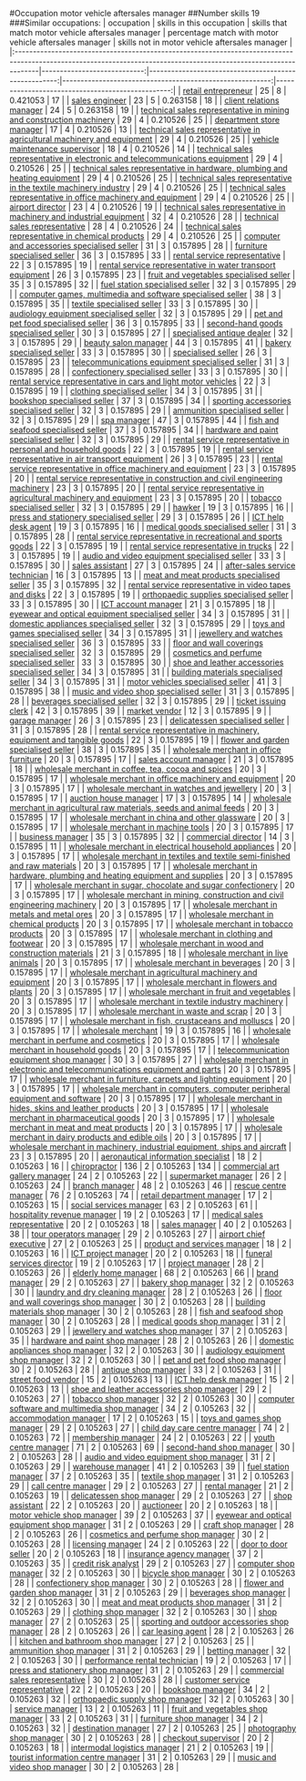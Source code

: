 #Occupation motor vehicle aftersales manager
##Number skills 19
###Similar occupations:
| occupation                                                                                                                                                        |   skills in this occupation |   skills that match motor vehicle aftersales manager |   percentage match with motor vehicle aftersales manager |   skills not in motor vehicle aftersales manager |
|:------------------------------------------------------------------------------------------------------------------------------------------------------------------|----------------------------:|-----------------------------------------------------:|---------------------------------------------------------:|-------------------------------------------------:|
| [retail entrepreneur](retail_entrepreneur.md)                                                                                                                     |                          25 |                                                    8 |                                                 0.421053 |                                               17 |
| [sales engineer](sales_engineer.md)                                                                                                                               |                          23 |                                                    5 |                                                 0.263158 |                                               18 |
| [client relations manager](client_relations_manager.md)                                                                                                           |                          24 |                                                    5 |                                                 0.263158 |                                               19 |
| [technical sales representative in mining and construction machinery](technical_sales_representative_in_mining_and_construction_machinery.md)                     |                          29 |                                                    4 |                                                 0.210526 |                                               25 |
| [department store manager](department_store_manager.md)                                                                                                           |                          17 |                                                    4 |                                                 0.210526 |                                               13 |
| [technical sales representative in agricultural machinery and equipment](technical_sales_representative_in_agricultural_machinery_and_equipment.md)               |                          29 |                                                    4 |                                                 0.210526 |                                               25 |
| [vehicle maintenance supervisor](vehicle_maintenance_supervisor.md)                                                                                               |                          18 |                                                    4 |                                                 0.210526 |                                               14 |
| [technical sales representative in electronic and telecommunications equipment](technical_sales_representative_in_electronic_and_telecommunications_equipment.md) |                          29 |                                                    4 |                                                 0.210526 |                                               25 |
| [technical sales representative in hardware, plumbing and heating equipment](technical_sales_representative_in_hardware,_plumbing_and_heating_equipment.md)       |                          29 |                                                    4 |                                                 0.210526 |                                               25 |
| [technical sales representative in the textile machinery industry](technical_sales_representative_in_the_textile_machinery_industry.md)                           |                          29 |                                                    4 |                                                 0.210526 |                                               25 |
| [technical sales representative in office machinery and equipment](technical_sales_representative_in_office_machinery_and_equipment.md)                           |                          29 |                                                    4 |                                                 0.210526 |                                               25 |
| [airport director](airport_director.md)                                                                                                                           |                          23 |                                                    4 |                                                 0.210526 |                                               19 |
| [technical sales representative in machinery and industrial equipment](technical_sales_representative_in_machinery_and_industrial_equipment.md)                   |                          32 |                                                    4 |                                                 0.210526 |                                               28 |
| [technical sales representative](technical_sales_representative.md)                                                                                               |                          28 |                                                    4 |                                                 0.210526 |                                               24 |
| [technical sales representative in chemical products](technical_sales_representative_in_chemical_products.md)                                                     |                          29 |                                                    4 |                                                 0.210526 |                                               25 |
| [computer and accessories specialised seller](computer_and_accessories_specialised_seller.md)                                                                     |                          31 |                                                    3 |                                                 0.157895 |                                               28 |
| [furniture specialised seller](furniture_specialised_seller.md)                                                                                                   |                          36 |                                                    3 |                                                 0.157895 |                                               33 |
| [rental service representative](rental_service_representative.md)                                                                                                 |                          22 |                                                    3 |                                                 0.157895 |                                               19 |
| [rental service representative in water transport equipment](rental_service_representative_in_water_transport_equipment.md)                                       |                          26 |                                                    3 |                                                 0.157895 |                                               23 |
| [fruit and vegetables specialised seller](fruit_and_vegetables_specialised_seller.md)                                                                             |                          35 |                                                    3 |                                                 0.157895 |                                               32 |
| [fuel station specialised seller](fuel_station_specialised_seller.md)                                                                                             |                          32 |                                                    3 |                                                 0.157895 |                                               29 |
| [computer games, multimedia and software specialised seller](computer_games,_multimedia_and_software_specialised_seller.md)                                       |                          38 |                                                    3 |                                                 0.157895 |                                               35 |
| [textile specialised seller](textile_specialised_seller.md)                                                                                                       |                          33 |                                                    3 |                                                 0.157895 |                                               30 |
| [audiology equipment specialised seller](audiology_equipment_specialised_seller.md)                                                                               |                          32 |                                                    3 |                                                 0.157895 |                                               29 |
| [pet and pet food specialised seller](pet_and_pet_food_specialised_seller.md)                                                                                     |                          36 |                                                    3 |                                                 0.157895 |                                               33 |
| [second-hand goods specialised seller](second-hand_goods_specialised_seller.md)                                                                                   |                          30 |                                                    3 |                                                 0.157895 |                                               27 |
| [specialised antique dealer](specialised_antique_dealer.md)                                                                                                       |                          32 |                                                    3 |                                                 0.157895 |                                               29 |
| [beauty salon manager](beauty_salon_manager.md)                                                                                                                   |                          44 |                                                    3 |                                                 0.157895 |                                               41 |
| [bakery specialised seller](bakery_specialised_seller.md)                                                                                                         |                          33 |                                                    3 |                                                 0.157895 |                                               30 |
| [specialised seller](specialised_seller.md)                                                                                                                       |                          26 |                                                    3 |                                                 0.157895 |                                               23 |
| [telecommunications equipment specialised seller](telecommunications_equipment_specialised_seller.md)                                                             |                          31 |                                                    3 |                                                 0.157895 |                                               28 |
| [confectionery specialised seller](confectionery_specialised_seller.md)                                                                                           |                          33 |                                                    3 |                                                 0.157895 |                                               30 |
| [rental service representative in cars and light motor vehicles](rental_service_representative_in_cars_and_light_motor_vehicles.md)                               |                          22 |                                                    3 |                                                 0.157895 |                                               19 |
| [clothing specialised seller](clothing_specialised_seller.md)                                                                                                     |                          34 |                                                    3 |                                                 0.157895 |                                               31 |
| [bookshop specialised seller](bookshop_specialised_seller.md)                                                                                                     |                          37 |                                                    3 |                                                 0.157895 |                                               34 |
| [sporting accessories specialised seller](sporting_accessories_specialised_seller.md)                                                                             |                          32 |                                                    3 |                                                 0.157895 |                                               29 |
| [ammunition specialised seller](ammunition_specialised_seller.md)                                                                                                 |                          32 |                                                    3 |                                                 0.157895 |                                               29 |
| [spa manager](spa_manager.md)                                                                                                                                     |                          47 |                                                    3 |                                                 0.157895 |                                               44 |
| [fish and seafood specialised seller](fish_and_seafood_specialised_seller.md)                                                                                     |                          37 |                                                    3 |                                                 0.157895 |                                               34 |
| [hardware and paint specialised seller](hardware_and_paint_specialised_seller.md)                                                                                 |                          32 |                                                    3 |                                                 0.157895 |                                               29 |
| [rental service representative in personal and household goods](rental_service_representative_in_personal_and_household_goods.md)                                 |                          22 |                                                    3 |                                                 0.157895 |                                               19 |
| [rental service representative in air transport equipment](rental_service_representative_in_air_transport_equipment.md)                                           |                          26 |                                                    3 |                                                 0.157895 |                                               23 |
| [rental service representative in office machinery and equipment](rental_service_representative_in_office_machinery_and_equipment.md)                             |                          23 |                                                    3 |                                                 0.157895 |                                               20 |
| [rental service representative in construction and civil engineering machinery](rental_service_representative_in_construction_and_civil_engineering_machinery.md) |                          23 |                                                    3 |                                                 0.157895 |                                               20 |
| [rental service representative in agricultural machinery and equipment](rental_service_representative_in_agricultural_machinery_and_equipment.md)                 |                          23 |                                                    3 |                                                 0.157895 |                                               20 |
| [tobacco specialised seller](tobacco_specialised_seller.md)                                                                                                       |                          32 |                                                    3 |                                                 0.157895 |                                               29 |
| [hawker](hawker.md)                                                                                                                                               |                          19 |                                                    3 |                                                 0.157895 |                                               16 |
| [press and stationery specialised seller](press_and_stationery_specialised_seller.md)                                                                             |                          29 |                                                    3 |                                                 0.157895 |                                               26 |
| [ICT help desk agent](ICT_help_desk_agent.md)                                                                                                                     |                          19 |                                                    3 |                                                 0.157895 |                                               16 |
| [medical goods specialised seller](medical_goods_specialised_seller.md)                                                                                           |                          31 |                                                    3 |                                                 0.157895 |                                               28 |
| [rental service representative in recreational and sports goods](rental_service_representative_in_recreational_and_sports_goods.md)                               |                          22 |                                                    3 |                                                 0.157895 |                                               19 |
| [rental service representative in trucks](rental_service_representative_in_trucks.md)                                                                             |                          22 |                                                    3 |                                                 0.157895 |                                               19 |
| [audio and video equipment specialised seller](audio_and_video_equipment_specialised_seller.md)                                                                   |                          33 |                                                    3 |                                                 0.157895 |                                               30 |
| [sales assistant](sales_assistant.md)                                                                                                                             |                          27 |                                                    3 |                                                 0.157895 |                                               24 |
| [after-sales service technician](after-sales_service_technician.md)                                                                                               |                          16 |                                                    3 |                                                 0.157895 |                                               13 |
| [meat and meat products specialised seller](meat_and_meat_products_specialised_seller.md)                                                                         |                          35 |                                                    3 |                                                 0.157895 |                                               32 |
| [rental service representative in video tapes and disks](rental_service_representative_in_video_tapes_and_disks.md)                                               |                          22 |                                                    3 |                                                 0.157895 |                                               19 |
| [orthopaedic supplies specialised seller](orthopaedic_supplies_specialised_seller.md)                                                                             |                          33 |                                                    3 |                                                 0.157895 |                                               30 |
| [ICT account manager](ICT_account_manager.md)                                                                                                                     |                          21 |                                                    3 |                                                 0.157895 |                                               18 |
| [eyewear and optical equipment specialised seller](eyewear_and_optical_equipment_specialised_seller.md)                                                           |                          34 |                                                    3 |                                                 0.157895 |                                               31 |
| [domestic appliances specialised seller](domestic_appliances_specialised_seller.md)                                                                               |                          32 |                                                    3 |                                                 0.157895 |                                               29 |
| [toys and games specialised seller](toys_and_games_specialised_seller.md)                                                                                         |                          34 |                                                    3 |                                                 0.157895 |                                               31 |
| [jewellery and watches specialised seller](jewellery_and_watches_specialised_seller.md)                                                                           |                          36 |                                                    3 |                                                 0.157895 |                                               33 |
| [floor and wall coverings specialised seller](floor_and_wall_coverings_specialised_seller.md)                                                                     |                          32 |                                                    3 |                                                 0.157895 |                                               29 |
| [cosmetics and perfume specialised seller](cosmetics_and_perfume_specialised_seller.md)                                                                           |                          33 |                                                    3 |                                                 0.157895 |                                               30 |
| [shoe and leather accessories specialised seller](shoe_and_leather_accessories_specialised_seller.md)                                                             |                          34 |                                                    3 |                                                 0.157895 |                                               31 |
| [building materials specialised seller](building_materials_specialised_seller.md)                                                                                 |                          34 |                                                    3 |                                                 0.157895 |                                               31 |
| [motor vehicles specialised seller](motor_vehicles_specialised_seller.md)                                                                                         |                          41 |                                                    3 |                                                 0.157895 |                                               38 |
| [music and video shop specialised seller](music_and_video_shop_specialised_seller.md)                                                                             |                          31 |                                                    3 |                                                 0.157895 |                                               28 |
| [beverages specialised seller](beverages_specialised_seller.md)                                                                                                   |                          32 |                                                    3 |                                                 0.157895 |                                               29 |
| [ticket issuing clerk](ticket_issuing_clerk.md)                                                                                                                   |                          42 |                                                    3 |                                                 0.157895 |                                               39 |
| [market vendor](market_vendor.md)                                                                                                                                 |                          12 |                                                    3 |                                                 0.157895 |                                                9 |
| [garage manager](garage_manager.md)                                                                                                                               |                          26 |                                                    3 |                                                 0.157895 |                                               23 |
| [delicatessen specialised seller](delicatessen_specialised_seller.md)                                                                                             |                          31 |                                                    3 |                                                 0.157895 |                                               28 |
| [rental service representative in machinery, equipment and tangible goods](rental_service_representative_in_machinery,_equipment_and_tangible_goods.md)           |                          22 |                                                    3 |                                                 0.157895 |                                               19 |
| [flower and garden specialised seller](flower_and_garden_specialised_seller.md)                                                                                   |                          38 |                                                    3 |                                                 0.157895 |                                               35 |
| [wholesale merchant in office furniture](wholesale_merchant_in_office_furniture.md)                                                                               |                          20 |                                                    3 |                                                 0.157895 |                                               17 |
| [sales account manager](sales_account_manager.md)                                                                                                                 |                          21 |                                                    3 |                                                 0.157895 |                                               18 |
| [wholesale merchant in coffee, tea, cocoa and spices](wholesale_merchant_in_coffee,_tea,_cocoa_and_spices.md)                                                     |                          20 |                                                    3 |                                                 0.157895 |                                               17 |
| [wholesale merchant in office machinery and equipment](wholesale_merchant_in_office_machinery_and_equipment.md)                                                   |                          20 |                                                    3 |                                                 0.157895 |                                               17 |
| [wholesale merchant in watches and jewellery](wholesale_merchant_in_watches_and_jewellery.md)                                                                     |                          20 |                                                    3 |                                                 0.157895 |                                               17 |
| [auction house manager](auction_house_manager.md)                                                                                                                 |                          17 |                                                    3 |                                                 0.157895 |                                               14 |
| [wholesale merchant in agricultural raw materials, seeds and animal feeds](wholesale_merchant_in_agricultural_raw_materials,_seeds_and_animal_feeds.md)           |                          20 |                                                    3 |                                                 0.157895 |                                               17 |
| [wholesale merchant in china and other glassware](wholesale_merchant_in_china_and_other_glassware.md)                                                             |                          20 |                                                    3 |                                                 0.157895 |                                               17 |
| [wholesale merchant in machine tools](wholesale_merchant_in_machine_tools.md)                                                                                     |                          20 |                                                    3 |                                                 0.157895 |                                               17 |
| [business manager](business_manager.md)                                                                                                                           |                          35 |                                                    3 |                                                 0.157895 |                                               32 |
| [commercial director](commercial_director.md)                                                                                                                     |                          14 |                                                    3 |                                                 0.157895 |                                               11 |
| [wholesale merchant in electrical household appliances](wholesale_merchant_in_electrical_household_appliances.md)                                                 |                          20 |                                                    3 |                                                 0.157895 |                                               17 |
| [wholesale merchant in textiles and textile semi-finished and raw materials](wholesale_merchant_in_textiles_and_textile_semi-finished_and_raw_materials.md)       |                          20 |                                                    3 |                                                 0.157895 |                                               17 |
| [wholesale merchant in hardware, plumbing and heating equipment and supplies](wholesale_merchant_in_hardware,_plumbing_and_heating_equipment_and_supplies.md)     |                          20 |                                                    3 |                                                 0.157895 |                                               17 |
| [wholesale merchant in sugar, chocolate and sugar confectionery](wholesale_merchant_in_sugar,_chocolate_and_sugar_confectionery.md)                               |                          20 |                                                    3 |                                                 0.157895 |                                               17 |
| [wholesale merchant in mining, construction and civil engineering machinery](wholesale_merchant_in_mining,_construction_and_civil_engineering_machinery.md)       |                          20 |                                                    3 |                                                 0.157895 |                                               17 |
| [wholesale merchant in metals and metal ores](wholesale_merchant_in_metals_and_metal_ores.md)                                                                     |                          20 |                                                    3 |                                                 0.157895 |                                               17 |
| [wholesale merchant in chemical products](wholesale_merchant_in_chemical_products.md)                                                                             |                          20 |                                                    3 |                                                 0.157895 |                                               17 |
| [wholesale merchant in tobacco products](wholesale_merchant_in_tobacco_products.md)                                                                               |                          20 |                                                    3 |                                                 0.157895 |                                               17 |
| [wholesale merchant in clothing and footwear](wholesale_merchant_in_clothing_and_footwear.md)                                                                     |                          20 |                                                    3 |                                                 0.157895 |                                               17 |
| [wholesale merchant in wood and construction materials](wholesale_merchant_in_wood_and_construction_materials.md)                                                 |                          21 |                                                    3 |                                                 0.157895 |                                               18 |
| [wholesale merchant in live animals](wholesale_merchant_in_live_animals.md)                                                                                       |                          20 |                                                    3 |                                                 0.157895 |                                               17 |
| [wholesale merchant in beverages](wholesale_merchant_in_beverages.md)                                                                                             |                          20 |                                                    3 |                                                 0.157895 |                                               17 |
| [wholesale merchant in agricultural machinery and equipment](wholesale_merchant_in_agricultural_machinery_and_equipment.md)                                       |                          20 |                                                    3 |                                                 0.157895 |                                               17 |
| [wholesale merchant in flowers and plants](wholesale_merchant_in_flowers_and_plants.md)                                                                           |                          20 |                                                    3 |                                                 0.157895 |                                               17 |
| [wholesale merchant in fruit and vegetables](wholesale_merchant_in_fruit_and_vegetables.md)                                                                       |                          20 |                                                    3 |                                                 0.157895 |                                               17 |
| [wholesale merchant in textile industry machinery](wholesale_merchant_in_textile_industry_machinery.md)                                                           |                          20 |                                                    3 |                                                 0.157895 |                                               17 |
| [wholesale merchant in waste and scrap](wholesale_merchant_in_waste_and_scrap.md)                                                                                 |                          20 |                                                    3 |                                                 0.157895 |                                               17 |
| [wholesale merchant in fish, crustaceans and molluscs](wholesale_merchant_in_fish,_crustaceans_and_molluscs.md)                                                   |                          20 |                                                    3 |                                                 0.157895 |                                               17 |
| [wholesale merchant](wholesale_merchant.md)                                                                                                                       |                          19 |                                                    3 |                                                 0.157895 |                                               16 |
| [wholesale merchant in perfume and cosmetics](wholesale_merchant_in_perfume_and_cosmetics.md)                                                                     |                          20 |                                                    3 |                                                 0.157895 |                                               17 |
| [wholesale merchant in household goods](wholesale_merchant_in_household_goods.md)                                                                                 |                          20 |                                                    3 |                                                 0.157895 |                                               17 |
| [telecommunication equipment shop manager](telecommunication_equipment_shop_manager.md)                                                                           |                          30 |                                                    3 |                                                 0.157895 |                                               27 |
| [wholesale merchant in electronic and telecommunications equipment and parts](wholesale_merchant_in_electronic_and_telecommunications_equipment_and_parts.md)     |                          20 |                                                    3 |                                                 0.157895 |                                               17 |
| [wholesale merchant in furniture, carpets and lighting equipment](wholesale_merchant_in_furniture,_carpets_and_lighting_equipment.md)                             |                          20 |                                                    3 |                                                 0.157895 |                                               17 |
| [wholesale merchant in computers, computer peripheral equipment and software](wholesale_merchant_in_computers,_computer_peripheral_equipment_and_software.md)     |                          20 |                                                    3 |                                                 0.157895 |                                               17 |
| [wholesale merchant in hides, skins and leather products](wholesale_merchant_in_hides,_skins_and_leather_products.md)                                             |                          20 |                                                    3 |                                                 0.157895 |                                               17 |
| [wholesale merchant in pharmaceutical goods](wholesale_merchant_in_pharmaceutical_goods.md)                                                                       |                          20 |                                                    3 |                                                 0.157895 |                                               17 |
| [wholesale merchant in meat and meat products](wholesale_merchant_in_meat_and_meat_products.md)                                                                   |                          20 |                                                    3 |                                                 0.157895 |                                               17 |
| [wholesale merchant in dairy products and edible oils](wholesale_merchant_in_dairy_products_and_edible_oils.md)                                                   |                          20 |                                                    3 |                                                 0.157895 |                                               17 |
| [wholesale merchant in machinery, industrial equipment, ships and aircraft](wholesale_merchant_in_machinery,_industrial_equipment,_ships_and_aircraft.md)         |                          23 |                                                    3 |                                                 0.157895 |                                               20 |
| [aeronautical information specialist](aeronautical_information_specialist.md)                                                                                     |                          18 |                                                    2 |                                                 0.105263 |                                               16 |
| [chiropractor](chiropractor.md)                                                                                                                                   |                         136 |                                                    2 |                                                 0.105263 |                                              134 |
| [commercial art gallery manager](commercial_art_gallery_manager.md)                                                                                               |                          24 |                                                    2 |                                                 0.105263 |                                               22 |
| [supermarket manager](supermarket_manager.md)                                                                                                                     |                          26 |                                                    2 |                                                 0.105263 |                                               24 |
| [branch manager](branch_manager.md)                                                                                                                               |                          48 |                                                    2 |                                                 0.105263 |                                               46 |
| [rescue centre manager](rescue_centre_manager.md)                                                                                                                 |                          76 |                                                    2 |                                                 0.105263 |                                               74 |
| [retail department manager](retail_department_manager.md)                                                                                                         |                          17 |                                                    2 |                                                 0.105263 |                                               15 |
| [social services manager](social_services_manager.md)                                                                                                             |                          63 |                                                    2 |                                                 0.105263 |                                               61 |
| [hospitality revenue manager](hospitality_revenue_manager.md)                                                                                                     |                          19 |                                                    2 |                                                 0.105263 |                                               17 |
| [medical sales representative](medical_sales_representative.md)                                                                                                   |                          20 |                                                    2 |                                                 0.105263 |                                               18 |
| [sales manager](sales_manager.md)                                                                                                                                 |                          40 |                                                    2 |                                                 0.105263 |                                               38 |
| [tour operators manager](tour_operators_manager.md)                                                                                                               |                          29 |                                                    2 |                                                 0.105263 |                                               27 |
| [airport chief executive](airport_chief_executive.md)                                                                                                             |                          27 |                                                    2 |                                                 0.105263 |                                               25 |
| [product and services manager](product_and_services_manager.md)                                                                                                   |                          18 |                                                    2 |                                                 0.105263 |                                               16 |
| [ICT project manager](ICT_project_manager.md)                                                                                                                     |                          20 |                                                    2 |                                                 0.105263 |                                               18 |
| [funeral services director](funeral_services_director.md)                                                                                                         |                          19 |                                                    2 |                                                 0.105263 |                                               17 |
| [project manager](project_manager.md)                                                                                                                             |                          28 |                                                    2 |                                                 0.105263 |                                               26 |
| [elderly home manager](elderly_home_manager.md)                                                                                                                   |                          68 |                                                    2 |                                                 0.105263 |                                               66 |
| [brand manager](brand_manager.md)                                                                                                                                 |                          29 |                                                    2 |                                                 0.105263 |                                               27 |
| [bakery shop manager](bakery_shop_manager.md)                                                                                                                     |                          32 |                                                    2 |                                                 0.105263 |                                               30 |
| [laundry and dry cleaning manager](laundry_and_dry_cleaning_manager.md)                                                                                           |                          28 |                                                    2 |                                                 0.105263 |                                               26 |
| [floor and wall coverings shop manager](floor_and_wall_coverings_shop_manager.md)                                                                                 |                          30 |                                                    2 |                                                 0.105263 |                                               28 |
| [building materials shop manager](building_materials_shop_manager.md)                                                                                             |                          30 |                                                    2 |                                                 0.105263 |                                               28 |
| [fish and seafood shop manager](fish_and_seafood_shop_manager.md)                                                                                                 |                          30 |                                                    2 |                                                 0.105263 |                                               28 |
| [medical goods shop manager](medical_goods_shop_manager.md)                                                                                                       |                          31 |                                                    2 |                                                 0.105263 |                                               29 |
| [jewellery and watches shop manager](jewellery_and_watches_shop_manager.md)                                                                                       |                          37 |                                                    2 |                                                 0.105263 |                                               35 |
| [hardware and paint shop manager](hardware_and_paint_shop_manager.md)                                                                                             |                          28 |                                                    2 |                                                 0.105263 |                                               26 |
| [domestic appliances shop manager](domestic_appliances_shop_manager.md)                                                                                           |                          32 |                                                    2 |                                                 0.105263 |                                               30 |
| [audiology equipment shop manager](audiology_equipment_shop_manager.md)                                                                                           |                          32 |                                                    2 |                                                 0.105263 |                                               30 |
| [pet and pet food shop manager](pet_and_pet_food_shop_manager.md)                                                                                                 |                          30 |                                                    2 |                                                 0.105263 |                                               28 |
| [antique shop manager](antique_shop_manager.md)                                                                                                                   |                          33 |                                                    2 |                                                 0.105263 |                                               31 |
| [street food vendor](street_food_vendor.md)                                                                                                                       |                          15 |                                                    2 |                                                 0.105263 |                                               13 |
| [ICT help desk manager](ICT_help_desk_manager.md)                                                                                                                 |                          15 |                                                    2 |                                                 0.105263 |                                               13 |
| [shoe and leather accessories shop manager](shoe_and_leather_accessories_shop_manager.md)                                                                         |                          29 |                                                    2 |                                                 0.105263 |                                               27 |
| [tobacco shop manager](tobacco_shop_manager.md)                                                                                                                   |                          32 |                                                    2 |                                                 0.105263 |                                               30 |
| [computer software and multimedia shop manager](computer_software_and_multimedia_shop_manager.md)                                                                 |                          34 |                                                    2 |                                                 0.105263 |                                               32 |
| [accommodation manager](accommodation_manager.md)                                                                                                                 |                          17 |                                                    2 |                                                 0.105263 |                                               15 |
| [toys and games shop manager](toys_and_games_shop_manager.md)                                                                                                     |                          29 |                                                    2 |                                                 0.105263 |                                               27 |
| [child day care centre manager](child_day_care_centre_manager.md)                                                                                                 |                          74 |                                                    2 |                                                 0.105263 |                                               72 |
| [membership manager](membership_manager.md)                                                                                                                       |                          24 |                                                    2 |                                                 0.105263 |                                               22 |
| [youth centre manager](youth_centre_manager.md)                                                                                                                   |                          71 |                                                    2 |                                                 0.105263 |                                               69 |
| [second-hand shop manager](second-hand_shop_manager.md)                                                                                                           |                          30 |                                                    2 |                                                 0.105263 |                                               28 |
| [audio and video equipment shop manager](audio_and_video_equipment_shop_manager.md)                                                                               |                          31 |                                                    2 |                                                 0.105263 |                                               29 |
| [warehouse manager](warehouse_manager.md)                                                                                                                         |                          41 |                                                    2 |                                                 0.105263 |                                               39 |
| [fuel station manager](fuel_station_manager.md)                                                                                                                   |                          37 |                                                    2 |                                                 0.105263 |                                               35 |
| [textile shop manager](textile_shop_manager.md)                                                                                                                   |                          31 |                                                    2 |                                                 0.105263 |                                               29 |
| [call centre manager](call_centre_manager.md)                                                                                                                     |                          29 |                                                    2 |                                                 0.105263 |                                               27 |
| [rental manager](rental_manager.md)                                                                                                                               |                          21 |                                                    2 |                                                 0.105263 |                                               19 |
| [delicatessen shop manager](delicatessen_shop_manager.md)                                                                                                         |                          29 |                                                    2 |                                                 0.105263 |                                               27 |
| [shop assistant](shop_assistant.md)                                                                                                                               |                          22 |                                                    2 |                                                 0.105263 |                                               20 |
| [auctioneer](auctioneer.md)                                                                                                                                       |                          20 |                                                    2 |                                                 0.105263 |                                               18 |
| [motor vehicle shop manager](motor_vehicle_shop_manager.md)                                                                                                       |                          39 |                                                    2 |                                                 0.105263 |                                               37 |
| [eyewear and optical equipment shop manager](eyewear_and_optical_equipment_shop_manager.md)                                                                       |                          31 |                                                    2 |                                                 0.105263 |                                               29 |
| [craft shop manager](craft_shop_manager.md)                                                                                                                       |                          28 |                                                    2 |                                                 0.105263 |                                               26 |
| [cosmetics and perfume shop manager](cosmetics_and_perfume_shop_manager.md)                                                                                       |                          30 |                                                    2 |                                                 0.105263 |                                               28 |
| [licensing manager](licensing_manager.md)                                                                                                                         |                          24 |                                                    2 |                                                 0.105263 |                                               22 |
| [door to door seller](door_to_door_seller.md)                                                                                                                     |                          20 |                                                    2 |                                                 0.105263 |                                               18 |
| [insurance agency manager](insurance_agency_manager.md)                                                                                                           |                          37 |                                                    2 |                                                 0.105263 |                                               35 |
| [credit risk analyst](credit_risk_analyst.md)                                                                                                                     |                          29 |                                                    2 |                                                 0.105263 |                                               27 |
| [computer shop manager](computer_shop_manager.md)                                                                                                                 |                          32 |                                                    2 |                                                 0.105263 |                                               30 |
| [bicycle shop manager](bicycle_shop_manager.md)                                                                                                                   |                          30 |                                                    2 |                                                 0.105263 |                                               28 |
| [confectionery shop manager](confectionery_shop_manager.md)                                                                                                       |                          30 |                                                    2 |                                                 0.105263 |                                               28 |
| [flower and garden shop manager](flower_and_garden_shop_manager.md)                                                                                               |                          31 |                                                    2 |                                                 0.105263 |                                               29 |
| [beverages shop manager](beverages_shop_manager.md)                                                                                                               |                          32 |                                                    2 |                                                 0.105263 |                                               30 |
| [meat and meat products shop manager](meat_and_meat_products_shop_manager.md)                                                                                     |                          31 |                                                    2 |                                                 0.105263 |                                               29 |
| [clothing shop manager](clothing_shop_manager.md)                                                                                                                 |                          32 |                                                    2 |                                                 0.105263 |                                               30 |
| [shop manager](shop_manager.md)                                                                                                                                   |                          27 |                                                    2 |                                                 0.105263 |                                               25 |
| [sporting and outdoor accessories shop manager](sporting_and_outdoor_accessories_shop_manager.md)                                                                 |                          28 |                                                    2 |                                                 0.105263 |                                               26 |
| [car leasing agent](car_leasing_agent.md)                                                                                                                         |                          28 |                                                    2 |                                                 0.105263 |                                               26 |
| [kitchen and bathroom shop manager](kitchen_and_bathroom_shop_manager.md)                                                                                         |                          27 |                                                    2 |                                                 0.105263 |                                               25 |
| [ammunition shop manager](ammunition_shop_manager.md)                                                                                                             |                          31 |                                                    2 |                                                 0.105263 |                                               29 |
| [betting manager](betting_manager.md)                                                                                                                             |                          32 |                                                    2 |                                                 0.105263 |                                               30 |
| [performance rental technician](performance_rental_technician.md)                                                                                                 |                          19 |                                                    2 |                                                 0.105263 |                                               17 |
| [press and stationery shop manager](press_and_stationery_shop_manager.md)                                                                                         |                          31 |                                                    2 |                                                 0.105263 |                                               29 |
| [commercial sales representative](commercial_sales_representative.md)                                                                                             |                          30 |                                                    2 |                                                 0.105263 |                                               28 |
| [customer service representative](customer_service_representative.md)                                                                                             |                          22 |                                                    2 |                                                 0.105263 |                                               20 |
| [bookshop manager](bookshop_manager.md)                                                                                                                           |                          34 |                                                    2 |                                                 0.105263 |                                               32 |
| [orthopaedic supply shop manager](orthopaedic_supply_shop_manager.md)                                                                                             |                          32 |                                                    2 |                                                 0.105263 |                                               30 |
| [service manager](service_manager.md)                                                                                                                             |                          13 |                                                    2 |                                                 0.105263 |                                               11 |
| [fruit and vegetables shop manager](fruit_and_vegetables_shop_manager.md)                                                                                         |                          33 |                                                    2 |                                                 0.105263 |                                               31 |
| [furniture shop manager](furniture_shop_manager.md)                                                                                                               |                          34 |                                                    2 |                                                 0.105263 |                                               32 |
| [destination manager](destination_manager.md)                                                                                                                     |                          27 |                                                    2 |                                                 0.105263 |                                               25 |
| [photography shop manager](photography_shop_manager.md)                                                                                                           |                          30 |                                                    2 |                                                 0.105263 |                                               28 |
| [checkout supervisor](checkout_supervisor.md)                                                                                                                     |                          20 |                                                    2 |                                                 0.105263 |                                               18 |
| [intermodal logistics manager](intermodal_logistics_manager.md)                                                                                                   |                          21 |                                                    2 |                                                 0.105263 |                                               19 |
| [tourist information centre manager](tourist_information_centre_manager.md)                                                                                       |                          31 |                                                    2 |                                                 0.105263 |                                               29 |
| [music and video shop manager](music_and_video_shop_manager.md)                                                                                                   |                          30 |                                                    2 |                                                 0.105263 |                                               28 |
